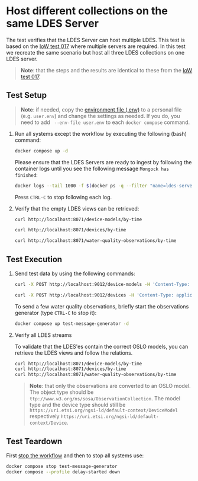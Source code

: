 # Host different collections on the same LDES Server
The test verifies that the LDES Server can host multiple LDES.
This test is based on the [IoW test 017](../017.ldio-workbench-ngsi-v2-to-oslo/README.md) where multiple servers are required.
In this test we recreate the same scenario but host all three LDES collections on one LDES server.

> **Note**: that the steps and the results are identical to these from the [IoW test 017](../017.ldio-workbench-ngsi-v2-to-oslo/README.md).

## Test Setup
> **Note**: if needed, copy the [environment file (.env)](./.env) to a personal file (e.g. `user.env`) and change the settings as needed. If you do, you need to add ` --env-file user.env` to each `docker compose` command.

1. Run all systems except the workflow by executing the following (bash) command:
    ```bash
    docker compose up -d
    ```
    Please ensure that the LDES Servers are ready to ingest by following the container logs until you see the following message `Mongock has finished`:
    ```bash
    docker logs --tail 1000 -f $(docker ps -q --filter "name=ldes-server")
    ```
    Press `CTRL-C` to stop following each log.

2. Verify that the empty LDES views can be retrieved:
    ```bash
    curl http://localhost:8071/device-models/by-time
    ```
    ```bash
    curl http://localhost:8071/devices/by-time
    ```
    ```bash
    curl http://localhost:8071/water-quality-observations/by-time
    ```

## Test Execution
1. Send test data by using the following commands:
    ```bash
    curl -X POST http://localhost:9012/device-models -H 'Content-Type: application/json' -d '@data/model.json' 
    ```
    ```bash
    curl -X POST http://localhost:9012/devices -H 'Content-Type: application/json' -d '@data/device.json' 
    ```
   To send a few water quality observations, briefly start the observations generator (type `CTRL-C` to stop it):
    ```bash
    docker compose up test-message-generator -d
    ```

2. Verify all LDES streams

    To validate that the LDES'es contain the correct OSLO models, you can retrieve the LDES views and follow the relations.
     ```bash
     curl http://localhost:8071/device-models/by-time
     curl http://localhost:8071/devices/by-time
     curl http://localhost:8071/water-quality-observations/by-time
     ```

     > **Note**: that only the observations are converted to an OSLO model. The object type should be `ttp://www.w3.org/ns/sosa/ObservationCollection`. The model type and the device type should still be `https://uri.etsi.org/ngsi-ld/default-context/DeviceModel` respectively `https://uri.etsi.org/ngsi-ld/default-context/Device`.

## Test Teardown
First [stop the workflow](../../_nifi-workbench/README.md#stop-a-workflow) and then to stop all systems use:
```bash
docker compose stop test-message-generator
docker compose --profile delay-started down
```
